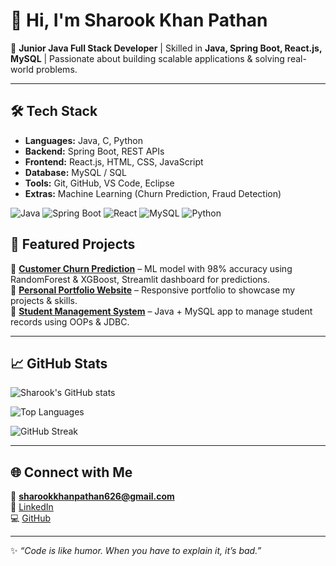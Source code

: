 # 👋 Hi, I'm Sharook Khan Pathan  

🚀 **Junior Java Full Stack Developer** | Skilled in **Java, Spring Boot, React.js, MySQL** | Passionate about building scalable applications & solving real-world problems.  

---

## 🛠️ Tech Stack  
- **Languages:** Java, C, Python  
- **Backend:** Spring Boot, REST APIs  
- **Frontend:** React.js, HTML, CSS, JavaScript  
- **Database:** MySQL / SQL  
- **Tools:** Git, GitHub, VS Code, Eclipse  
- **Extras:** Machine Learning (Churn Prediction, Fraud Detection)  

![Java](https://img.shields.io/badge/Java-ED8B00?style=for-the-badge&logo=java&logoColor=white)
![Spring Boot](https://img.shields.io/badge/Spring%20Boot-6DB33F?style=for-the-badge&logo=springboot&logoColor=white)
![React](https://img.shields.io/badge/React-20232A?style=for-the-badge&logo=react&logoColor=61DAFB)
![MySQL](https://img.shields.io/badge/MySQL-005C84?style=for-the-badge&logo=mysql&logoColor=white)
![Python](https://img.shields.io/badge/Python-3776AB?style=for-the-badge&logo=python&logoColor=white)

## 📌 Featured Projects  
🔹 [**Customer Churn Prediction**](https://github.com/sharook-khan-pathan/customer-churn-prediction) – ML model with 98% accuracy using RandomForest & XGBoost, Streamlit dashboard for predictions.  
🔹 [**Personal Portfolio Website**](https://github.com/sharook-khan-pathan/portfolio-website) – Responsive portfolio to showcase my projects & skills.  
🔹 [**Student Management System**](https://github.com/sharook-khan-pathan/student-management-system) – Java + MySQL app to manage student records using OOPs & JDBC.  

---

## 📈 GitHub Stats  

![Sharook's GitHub stats](https://github-readme-stats.vercel.app/api?username=sharook-khan-pathan&show_icons=true&theme=tokyonight&count_private=true&include_all_commits=true&hide=stars,issues)

![Top Languages](https://github-readme-stats.vercel.app/api/top-langs/?username=sharook-khan-pathan&layout=compact&theme=tokyonight&hide=Jupyter%20Notebook,css,html)  

![GitHub Streak](https://streak-stats.demolab.com?user=sharook-khan-pathan&theme=tokyonight&hide_border=false)

---

## 🌐 Connect with Me  
📧 **sharookkhanpathan626@gmail.com**  
🔗 [LinkedIn](https://www.linkedin.com/in/sharook-khan-pathan-8ab73a268/)  
💻 [GitHub](https://github.com/sharook-khan-pathan)  

---

✨ _“Code is like humor. When you have to explain it, it’s bad.”_  
